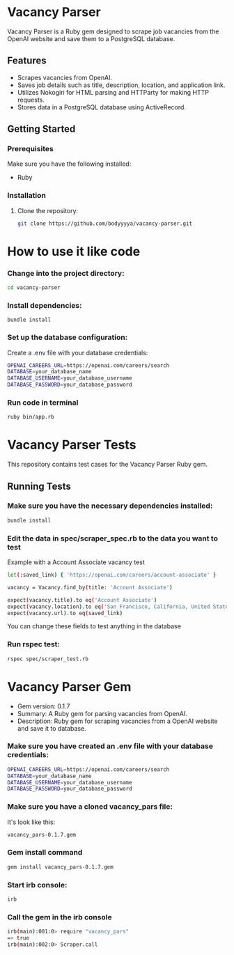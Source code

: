 # Vacancy Parser

Vacancy Parser is a Ruby gem designed to scrape job vacancies from the OpenAI website and save them to a PostgreSQL database.

## Features

- Scrapes vacancies from OpenAI.
- Saves job details such as title, description, location, and application link.
- Utilizes Nokogiri for HTML parsing and HTTParty for making HTTP requests.
- Stores data in a PostgreSQL database using ActiveRecord.

## Getting Started

### Prerequisites

Make sure you have the following installed:

- Ruby

### Installation

1. Clone the repository:

   ```bash
   git clone https://github.com/bodyyyya/vacancy-parser.git

# How to use it like code
### Change into the project directory:
  ```bash
cd vacancy-parser
```
### Install dependencies:
```
bundle install
```
### Set up the database configuration:

Create a .env file with your database credentials:
```bash
OPENAI_CAREERS_URL=https://openai.com/careers/search
DATABASE=your_database_name
DATABASE_USERNAME=your_database_username
DATABASE_PASSWORD=your_database_password
```
### Run code in terminal
```bash
ruby bin/app.rb
```
# Vacancy Parser Tests

This repository contains test cases for the Vacancy Parser Ruby gem.

## Running Tests

### Make sure you have the necessary dependencies installed:

```bash
bundle install
```
### Edit the data in spec/scraper_spec.rb to the data you want to test
Example with a Account Associate vacancy test
```bash
let(:saved_link) { 'https://openai.com/careers/account-associate' }

vacancy = Vacancy.find_by(title: 'Account Associate')

expect(vacancy.title).to eq('Account Associate')
expect(vacancy.location).to eq('San Francisco, California, United States — Go To Market')
expect(vacancy.url).to eq(saved_link)
```
You can change these fields to test anything in the database

### Run rspec test:
```bash
rspec spec/scraper_test.rb
```

# Vacancy Parser Gem
- Gem version: 0.1.7
- Summary: A Ruby gem for parsing vacancies from OpenAI.
- Description: Ruby gem for scraping vacancies from a OpenAI website and save it to database.
### Make sure you have created an .env file with your database credentials:
```bash
OPENAI_CAREERS_URL=https://openai.com/careers/search
DATABASE=your_database_name
DATABASE_USERNAME=your_database_username
DATABASE_PASSWORD=your_database_password
```
### Make sure you have a cloned vacancy_pars file:
It's look like this:
```bash
vacancy_pars-0.1.7.gem
```

### Gem install command
```bash
gem install vacancy_pars-0.1.7.gem
```

### Start irb console:
```bash
irb
```
### Call the gem in the irb console
```bash
irb(main):001:0> require "vacancy_pars"
=> true
irb(main):002:0> Scraper.call
```
